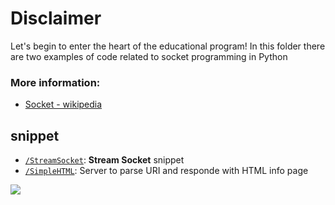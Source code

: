 # Disclaimer
Let's begin to enter the heart of the educational program!
In this folder there are two examples of code related to socket programming in Python

### More information:
* [Socket - wikipedia](https://it.wikipedia.org/wiki/Socket_(reti))

## snippet
* [```/StreamSocket```](./StreamSocket): **Stream Socket** snippet
* [```/SimpleHTML```](./SimpleHTML): Server to parse URI and responde with HTML info page

<img align="center" src="https://files.realpython.com/media/Python-Sockets-Tutorial_Watermarked.aebb960a567a.jpg" />
